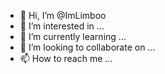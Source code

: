 - 👋 Hi, I’m @ImLimboo
- 👀 I’m interested in ...
- 🌱 I’m currently learning ...
- 💞️ I’m looking to collaborate on ...
- 📫 How to reach me ...

<!---
ImLimboo/ImLimboo is a ✨ special ✨ repository because its `README.md` (this file) appears on your GitHub profile.
You can click the Preview link to take a look at your changes.
--->
